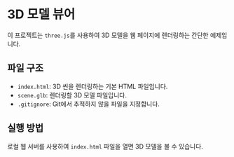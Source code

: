 # 3D 모델 뷰어

이 프로젝트는 `three.js`를 사용하여 3D 모델을 웹 페이지에 렌더링하는 간단한 예제입니다.

## 파일 구조

- `index.html`: 3D 씬을 렌더링하는 기본 HTML 파일입니다.
- `scene.glb`: 렌더링할 3D 모델 파일입니다.
- `.gitignore`: Git에서 추적하지 않을 파일을 지정합니다.

## 실행 방법

로컬 웹 서버를 사용하여 `index.html` 파일을 열면 3D 모델을 볼 수 있습니다.
